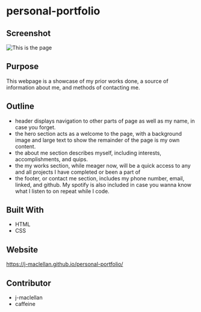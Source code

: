 # personal-portfolio

## Screenshot
![This is the page](https://j-maclellan.github.io/personal-portfolio)
## Purpose
This webpage is a showcase of my prior works done, a source of information about me, and methods of contacting me.

## Outline 
* header displays navigation to other parts of page as well as my name, in case you forget.
* the hero section acts as a welcome to the page, with a background image and large text to show the remainder of the page is my own content.
* the about me section describes myself, including interests, accomplishments, and quips. 
* the my works section, while meager now, will be a quick access to any and all projects I have completed or been a part of
* the footer, or contact me section, includes my phone number, email, linked, and github. My spotify is also included in case you wanna know what I listen to on repeat while I code.

## Built With
* HTML
* CSS

## Website
https://j-maclellan.github.io/personal-portfolio/

## Contributor
* j-maclellan
* caffeine 